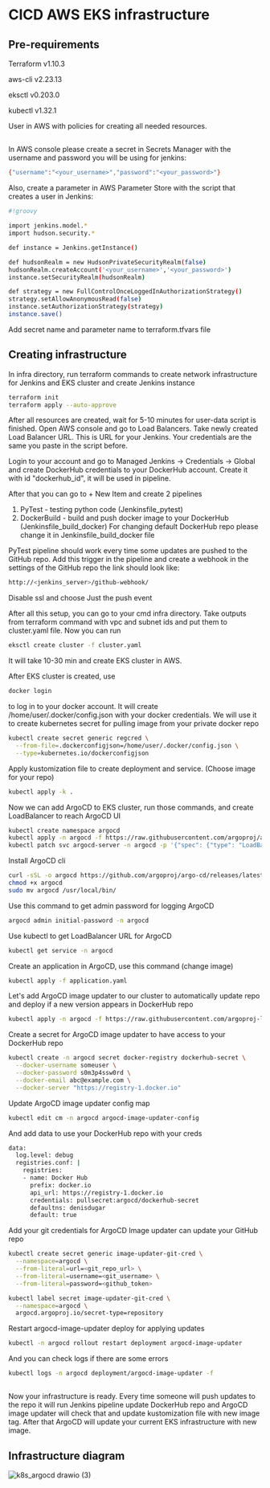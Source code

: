 # CICD AWS EKS infrastructure

## Pre-requirements
Terraform v1.10.3
 
aws-cli v2.23.13

eksctl v0.203.0

kubectl v1.32.1

User in AWS with policies for creating all needed resources.
##
In AWS console please create a secret in Secrets Manager with the username and password you will be using for jenkins:
```sh
{"username":"<your_username>","password":"<your_password>"}
```
Also, create a parameter in AWS Parameter Store with the script that creates a user in Jenkins:
```sh
#!groovy

import jenkins.model.*
import hudson.security.*

def instance = Jenkins.getInstance()

def hudsonRealm = new HudsonPrivateSecurityRealm(false)
hudsonRealm.createAccount('<your_username>','<your_password>')
instance.setSecurityRealm(hudsonRealm)

def strategy = new FullControlOnceLoggedInAuthorizationStrategy()
strategy.setAllowAnonymousRead(false)
instance.setAuthorizationStrategy(strategy)
instance.save()
```
Add secret name and parameter name to terraform.tfvars file

## Creating infrastructure

In infra directory, run terraform commands to create network infrastructure for Jenkins and EKS cluster and create Jenkins instance
```sh
terraform init
terraform apply --auto-approve
```

After all resources are created, wait for 5-10 minutes for user-data script is finished. Open AWS console and go to Load Balancers. Take newly created Load Balancer URL. This is URL for your Jenkins. Your credentials are the same you paste in the script before.

Login to your account and go to Managed Jenkins -> Credentials -> Global and create DockerHub credentials to your DockerHub account. Create it with id "dockerhub_id", it will be used in pipeline. 

After that you can go to + New Item and create 2 pipelines
1. PyTest - testing python code (Jenkinsfile_pytest)
2. DockerBuild - build and push docker image to your DockerHub (Jenkinsfile_build_docker)
   For changing default DockerHub repo please change it in Jenkinsfile_build_docker file

PyTest pipeline should work every time some updates are pushed to the GitHub repo. Add this trigger in the pipeline and create a webhook in the settings of the GitHub repo
the link should look like:
```sh
http://<jenkins_server>/github-webhook/
```
Disable ssl and choose Just the push event

After all this setup, you can go to your cmd infra directory. Take outputs from terraform command with vpc and subnet ids and put them to cluster.yaml file. 
Now you can run
```sh
eksctl create cluster -f cluster.yaml
```
It will take 10-30 min and create EKS cluster in AWS.

After EKS cluster is created, use 
```sh
docker login
```
to log in to your docker account. It will create /home/user/.docker/config.json with your docker credentials.
We will use it to create kubernetes secret for pulling image from your private docker repo

```sh
kubectl create secret generic regcred \
  --from-file=.dockerconfigjson=/home/user/.docker/config.json \
  --type=kubernetes.io/dockerconfigjson
```

Apply kustomization file to create deployment and service. (Choose image for your repo)
```sh
kubectl apply -k .
```

Now we can add ArgoCD to EKS cluster, run those commands, and create LoadBalancer to reach ArgoCD UI
```sh
kubectl create namespace argocd
kubectl apply -n argocd -f https://raw.githubusercontent.com/argoproj/argo-cd/stable/manifests/install.yaml
kubectl patch svc argocd-server -n argocd -p '{"spec": {"type": "LoadBalancer"}}'
```

Install ArgoCD cli
```sh
curl -sSL -o argocd https://github.com/argoproj/argo-cd/releases/latest/download/argocd-linux-amd64
chmod +x argocd
sudo mv argocd /usr/local/bin/
```

Use this command to get admin password for logging ArgoCD
```sh
argocd admin initial-password -n argocd
```

Use kubectl to get LoadBalancer URL for ArgoCD
```sh
kubectl get service -n argocd
```

Create an application in ArgoCD, use this command (change image)
```sh
kubectl apply -f application.yaml
```

Let's add ArgoCD image updater to our cluster to automatically update repo and deploy if a new version appears in DockerHub repo
```sh
kubectl apply -n argocd -f https://raw.githubusercontent.com/argoproj-labs/argocd-image-updater/stable/manifests/install.yaml
```

Create a secret for ArgoCD image updater to have access to your DockerHub repo
```sh
kubectl create -n argocd secret docker-registry dockerhub-secret \
  --docker-username someuser \
  --docker-password s0m3p4ssw0rd \
  --docker-email abc@example.com \
  --docker-server "https://registry-1.docker.io"
```

Update ArgoCD image updater config map
```sh
kubectl edit cm -n argocd argocd-image-updater-config
```

And add data to use your DockerHub repo with your creds
```sh
data:
  log.level: debug
  registries.conf: |
    registries:
    - name: Docker Hub
      prefix: docker.io
      api_url: https://registry-1.docker.io
      credentials: pullsecret:argocd/dockerhub-secret
      defaultns: denisdugar
      default: true
```

Add your git credentials for ArgoCD Image updater can update your GitHub repo
```sh
kubectl create secret generic image-updater-git-cred \
  --namespace=argocd \
  --from-literal=url=<git_repo_url> \
  --from-literal=username=<git_username> \
  --from-literal=password=<github_token>

kubectl label secret image-updater-git-cred \
  --namespace=argocd \
  argocd.argoproj.io/secret-type=repository
```

Restart argocd-image-updater deploy for applying updates
```sh
kubectl -n argocd rollout restart deployment argocd-image-updater
```

And you can check logs if there are some errors
```sh
kubectl logs -n argocd deployment/argocd-image-updater -f
```

##
Now your infrastructure is ready. Every time someone will push updates to the repo it will run Jenkins pipeline update DockerHub repo and ArgoCD image updater will check that and update kustomization file with new image tag. After that ArgoCD will update your current EKS infrastructure with new image.


## Infrastructure diagram 
![k8s_argocd drawio (3)](https://github.com/user-attachments/assets/5968237c-72f6-4236-84d0-eea555b36d30)

